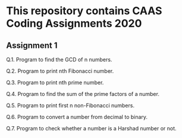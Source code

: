 # This repository contains CAAS Coding Assignments 2020

## Assignment 1

Q.1. Program to find the GCD of n numbers.

Q.2. Program to print nth Fibonacci number.

Q.3. Program to print nth prime number.

Q.4. Program to find the sum of the prime factors of a number.

Q.5. Program to print first n non-Fibonacci numbers.

Q.6. Program to convert a number from decimal to binary.

Q.7. Program to check whether a number is a Harshad number or not.
